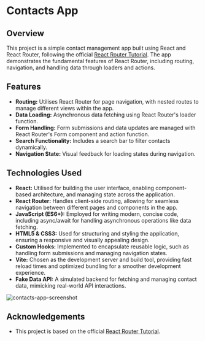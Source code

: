 # Contacts App

## Overview

This project is a simple contact management app built using React and React Router, following the official [React Router Tutorial](https://reactrouter.com/en/main/start/tutorial). The app demonstrates the fundamental features of React Router, including routing, navigation, and handling data through loaders and actions.

## Features

- **Routing:** Utilises React Router for page navigation, with nested routes to manage different views within the app.
- **Data Loading:** Asynchronous data fetching using React Router's loader function.
- **Form Handling:** Form submissions and data updates are managed with React Router's Form component and action function.
- **Search Functionality:** Includes a search bar to filter contacts dynamically.
- **Navigation State:** Visual feedback for loading states during navigation.

## Technologies Used

- **React:** Utilised for building the user interface, enabling component-based architecture, and managing state across the application.
- **React Router:** Handles client-side routing, allowing for seamless navigation between different pages and components in the app.
- **JavaScript (ES6+):** Employed for writing modern, concise code, including async/await for handling asynchronous operations like data fetching.
- **HTML5 & CSS3:** Used for structuring and styling the application, ensuring a responsive and visually appealing design.
- **Custom Hooks:** Implemented to encapsulate reusable logic, such as handling form submissions and managing navigation states.
- **Vite:** Chosen as the development server and build tool, providing fast reload times and optimized bundling for a smoother development experience.
- **Fake Data API:** A simulated backend for fetching and managing contact data, mimicking real-world API interactions.

![contacts-app-screenshot](https://github.com/user-attachments/assets/ec6d0ffb-5acc-4ad3-8460-b3b812a24d0f)

## Acknowledgements

- This project is based on the official [React Router Tutorial](https://reactrouter.com/en/main/start/tutorial).
